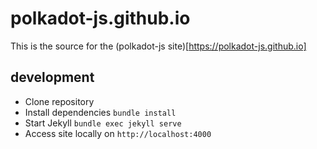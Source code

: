 # polkadot-js.github.io

This is the source for the (polkadot-js site)[https://polkadot-js.github.io]

## development

- Clone repository
- Install dependencies `bundle install`
- Start Jekyll `bundle exec jekyll serve`
- Access site locally on `http://localhost:4000`
